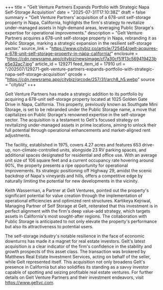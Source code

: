 +++
title = "Gelt Venture Partners Expands Portfolio with Strategic Napa Self-Storage Acquisition"
date = "2025-07-31T17:10:38Z"
draft = false
summary = "Gelt Venture Partners' acquisition of a 678-unit self-storage property in Napa, California, highlights the firm's strategy to revitalize under-managed assets in high-demand areas, leveraging Public Storage's expertise for operational improvements."
description = "Gelt Venture Partners acquires a 678-unit self-storage property in Napa, rebranding it as Public Storage, marking a strategic expansion in the resilient self-storage sector."
source_link = "https://www.citybiz.co/article/725454/gelt-acquires-a-678-unit-self-storage-property-in-napa-california/"
enclosure = "https://cdn.newsramp.app/citybiz/newsimage/cf7a30cf51f13c569419423be5e32ac7.jpg"
article_id = 129271
feed_item_id = 17910
url = "/202507/129271-gelt-venture-partners-expands-portfolio-with-strategic-napa-self-storage-acquisition"
qrcode = "https://cdn.newsramp.app/citybiz/qrcode/257/31/arch8_h5.webp"
source = "citybiz"
+++

<p>Gelt Venture Partners has made a strategic addition to its portfolio by acquiring a 678-unit self-storage property located at 1025 Golden Gate Drive in Napa, California. This property, previously known as Southgate Mini Storage, is set to be rebranded under the Public Storage name, a move that capitalizes on Public Storage's renowned expertise in the self-storage sector. The acquisition is a testament to Gelt's focused strategy on revitalizing under-managed assets in prime locations, aiming to unlock their full potential through operational enhancements and market-aligned rent adjustments.</p><p>The facility, established in 1975, covers 4.27 acres and features 653 drive-up, non-climate-controlled units, alongside 23 RV parking spaces, and additional spaces designated for residential and office use. With an average unit size of 106 square feet and a current occupancy rate hovering around 90%, the property presents a ripe opportunity for operational improvements. Its strategic positioning off Highway 29, amidst the scenic backdrop of Napa's vineyards and hills, offers a competitive edge by naturally limiting the potential for new developments in the vicinity.</p><p>Keith Wasserman, a Partner at Gelt Ventures, pointed out the property's significant potential for value creation through the implementation of operational efficiencies and optimized rent structures. Kartikeya Kejriwal, Managing Partner of Self Storage at Gelt, reiterated that this investment is in perfect alignment with the firm's deep value-add strategy, which targets assets in California's most sought-after regions. The collaboration with Public Storage is anticipated to not only elevate the property's performance but also its attractiveness to potential users.</p><p>The self-storage industry's notable resilience in the face of economic downturns has made it a magnet for real estate investors. Gelt's latest acquisition is a clear indicator of the firm's confidence in the stability and growth prospects of this asset class. The transaction was brokered by Matthews Real Estate Investment Services, acting on behalf of the seller, while Gelt represented itself. This acquisition not only broadens Gelt's presence in California but also solidifies its standing as a savvy investor capable of spotting and seizing profitable real estate ventures. For further details on Gelt Venture Partners and their investment endeavors, visit <a href='https://www.geltvc.com' rel='nofollow' target='_blank'>https://www.geltvc.com</a>.</p>